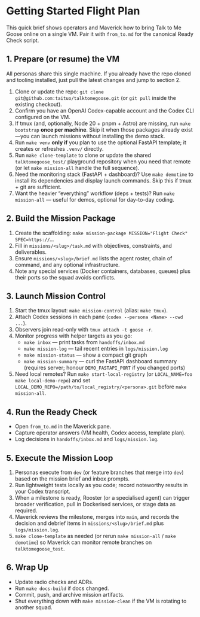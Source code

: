 # Getting Started Flight Plan

This quick brief shows operators and Maverick how to bring Talk to Me Goose
online on a single VM. Pair it with `from_to.md` for the
canonical Ready Check script.

## 1. Prepare (or resume) the VM
All personas share this single machine. If you already have the repo cloned and
tooling installed, just pull the latest changes and jump to section 2.

1. Clone or update the repo: `git clone git@github.com:taituo/talktomegoose.git`
   (or `git pull` inside the existing checkout).
2. Confirm you have an OpenAI Codex-capable account and the Codex CLI configured on the VM.
3. If tmux (and, optionally, Node 20 + pnpm + Astro) are missing, run
   `make bootstrap` **once per machine**. Skip it when those packages already
   exist—you can launch missions without installing the demo stack.
4. Run `make venv` **only if** you plan to use the optional FastAPI template;
   it creates or refreshes `.venv/` directly.
5. Run `make clone-template` to clone or update the shared
   `talktomegoose_test/` playground repository when you need that remote (or let
   `make mission-all` handle the full sequence).
6. Need the monitoring stack (FastAPI + dashboard)? Use `make demotime` to
   install its dependencies and display launch commands. Skip this if tmux +
   git are sufficient.
7. Want the heavier “everything” workflow (deps + tests)? Run `make mission-all`
   — useful for demos, optional for day-to-day coding.

## 2. Build the Mission Package
1. Create the scaffolding: `make mission-package MISSION="Flight Check" SPEC=https://…`.
2. Fill in `missions/<slug>/task.md` with objectives, constraints, and deliverables.
3. Ensure `missions/<slug>/brief.md` lists the agent roster, chain of command, and any optional infrastructure.
4. Note any special services (Docker containers, databases, queues) plus their ports so the squad avoids conflicts.

## 3. Launch Mission Control
1. Start the tmux layout: `make mission-control` (alias: `make tmux`).
2. Attach Codex sessions in each pane (`codex --persona <Name> --cwd ...`).
3. Observers join read-only with `tmux attach -t goose -r`.
4. Monitor progress with helper targets as you go:
   - `make inbox` — print tasks from `handoffs/inbox.md`
   - `make mission-log` — tail recent entries in `logs/mission.log`
   - `make mission-status` — show a compact git graph
   - `make mission-summary` — curl the FastAPI dashboard summary (requires server; honour `DEMO_FASTAPI_PORT` if you changed ports)
5. Need local remotes? Run `make start-local-registry` (or `LOCAL_NAME=foo make local-demo-repo`) and set `LOCAL_DEMO_REPO=/path/to/local_registry/<persona>.git` before `make mission-all`.

## 4. Run the Ready Check
- Open `from_to.md` in the Maverick pane.
- Capture operator answers (VM health, Codex access, template plan).
- Log decisions in `handoffs/inbox.md` and `logs/mission.log`.

## 5. Execute the Mission Loop
1. Personas execute from `dev` (or feature branches that merge into `dev`) based on the mission brief and inbox prompts.
2. Run lightweight tests locally as you code; record noteworthy results in your Codex transcript.
3. When a milestone is ready, Rooster (or a specialised agent) can trigger broader verification, pull in Dockerised services, or stage data as required.
4. Maverick reviews the milestone, merges into `main`, and records the decision and debrief items in `missions/<slug>/brief.md` plus `logs/mission.log`.
5. `make clone-template` as needed (or rerun `make mission-all` / `make demotime`) so Maverick can monitor remote branches on `talktomegoose_test`.

## 6. Wrap Up
- Update radio checks and ADRs.
- Run `make docs-build` if docs changed.
- Commit, push, and archive mission artifacts.
- Shut everything down with `make mission-clean` if the VM is rotating to another squad.
